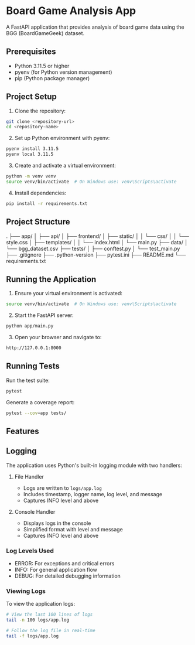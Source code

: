 # Board Game Analysis App

A FastAPI application that provides analysis of board game data using the BGG (BoardGameGeek) dataset.

## Prerequisites

- Python 3.11.5 or higher
- pyenv (for Python version management)
- pip (Python package manager)

## Project Setup

1. Clone the repository:
```bash
git clone <repository-url>
cd <repository-name>
```

2. Set up Python environment with pyenv:
```bash
pyenv install 3.11.5
pyenv local 3.11.5
```

3. Create and activate a virtual environment:
```bash
python -m venv venv
source venv/bin/activate  # On Windows use: venv\Scripts\activate
```

4. Install dependencies:
```bash
pip install -r requirements.txt
```

## Project Structure 
.
├── app/
│ ├── api/
│ ├── frontend/
│ ├── static/
│ │ └── css/
│ │ └── style.css
│ ├── templates/
│ │ └── index.html
│ └── main.py
├── data/
│ └── bgg_dataset.csv
├── tests/
│ ├── conftest.py
│ └── test_main.py
├── .gitignore
├── .python-version
├── pytest.ini
├── README.md
└── requirements.txt

## Running the Application

1. Ensure your virtual environment is activated:
```bash
source venv/bin/activate  # On Windows use: venv\Scripts\activate
```

2. Start the FastAPI server:
```bash
python app/main.py
```

3. Open your browser and navigate to:
```bash
http://127.0.0.1:8000
```

## Running Tests

Run the test suite:
```bash
pytest
```

Generate a coverage report:
```bash
pytest --cov=app tests/
```

## Features

## Logging

The application uses Python's built-in logging module with two handlers:

1. File Handler
   - Logs are written to `logs/app.log`
   - Includes timestamp, logger name, log level, and message
   - Captures INFO level and above

2. Console Handler
   - Displays logs in the console
   - Simplified format with level and message
   - Captures INFO level and above

### Log Levels Used

- ERROR: For exceptions and critical errors
- INFO: For general application flow
- DEBUG: For detailed debugging information

### Viewing Logs

To view the application logs:

```bash
# View the last 100 lines of logs
tail -n 100 logs/app.log

# Follow the log file in real-time
tail -f logs/app.log
```

